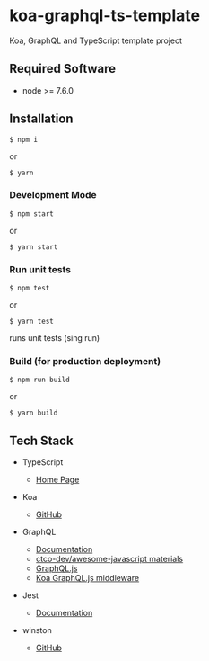 # koa-graphql-ts-template

Koa, GraphQL and TypeScript template project

## Required Software

- node >= 7.6.0

## Installation

`$ npm i`

or 

`$ yarn`


### Development Mode

`$ npm start`

or

`$ yarn start`

### Run unit tests

`$ npm test`

or

`$ yarn test`

runs unit tests (sing run)

### Build (for production deployment)

`$ npm run build`

or

`$ yarn build`

## Tech Stack

- TypeScript
  - [Home Page](https://www.typescriptlang.org/)
  
- Koa
  - [GitHub](https://github.com/koajs/koa)
    
- GraphQL
  - [Documentation](http://graphql.org/learn/)
  - [ctco-dev/awesome-javascript materials](https://github.com/ctco-dev/awesome-javascript#graphql)
  - [GraphQL.js](http://graphql.org/graphql-js/)
  - [Koa GraphQL.js middleware](https://github.com/chentsulin/koa-graphql)
  
- Jest
  - [Documentation](https://facebook.github.io/jest/docs/en/getting-started.html)

- winston
  - [GitHub](https://github.com/winstonjs/winston)
  
